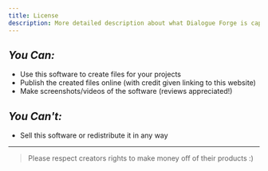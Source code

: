 ```yaml
---
title: License
description: More detailed description about what Dialogue Forge is capable of.
---
```


## *You Can:*
- Use this software to create files for your projects
- Publish the created files online (with credit given linking to this website)
- Make screenshots/videos of the software (reviews appreciated!)

## *You Can't:*
- Sell this software or redistribute it in any way

---

> Please respect creators rights to make money off of their products :)